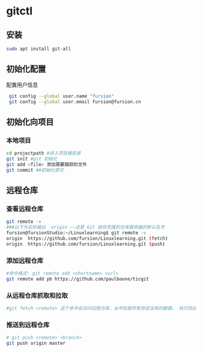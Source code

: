 # gitctl

## 安装

```bash
sudo apt install git-all
```

## 初始化配置
配置用户信息
```bash
 git config --global user.name "fursion"
 git config --global user.email fursion@fursion.cn
```
## 初始化向项目
### 本地项目
```bash
cd projectpath #进入项目根目录
git init #git 初始化
git add <file> 添加需要跟踪的文件
git commit ##初始化提交
```
## 远程仓库

### 查看远程仓库

```bash
git remote -v 
###以下为实机输出  origin ——这是 Git 给你克隆的仓库服务器的默认名字
fursion@fursionStudio:~/Linuxlearning$ git remote -v
origin  https://github.com/fursion/Linuxlearning.git (fetch)
origin  https://github.com/fursion/Linuxlearning.git (push)

```

### 添加远程仓库

```bash
#命令格式: git remote add <shortname> <url>
git remote add pb https://github.com/paulboone/ticgit
```
### 从远程仓库抓取和拉取
```bash
#git fetch <remote> 这个命令会访问远程仓库，从中拉取所有你还没有的数据。 执行完成后，你将会拥有那个远程仓库中所有分支的引用，可以随时合并或查看(需要手动合并)

```

### 推送到远程仓库

```bash 
# git push <remote> <branch>
git push origin master
```
